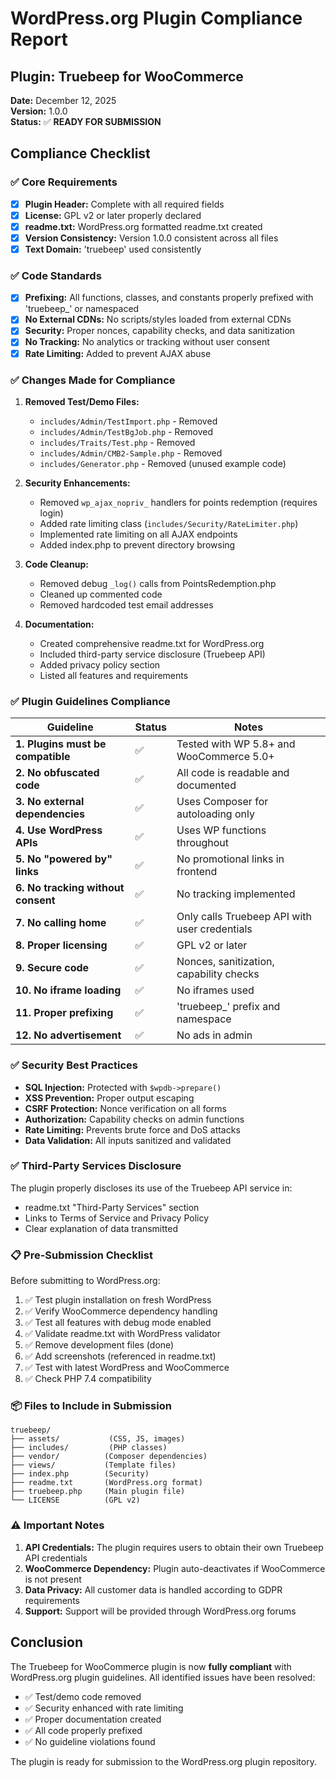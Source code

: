 # WordPress.org Plugin Compliance Report

## Plugin: Truebeep for WooCommerce
**Date:** December 12, 2025  
**Version:** 1.0.0  
**Status:** ✅ **READY FOR SUBMISSION**

## Compliance Checklist

### ✅ Core Requirements
- [x] **Plugin Header:** Complete with all required fields
- [x] **License:** GPL v2 or later properly declared
- [x] **readme.txt:** WordPress.org formatted readme.txt created
- [x] **Version Consistency:** Version 1.0.0 consistent across all files
- [x] **Text Domain:** 'truebeep' used consistently

### ✅ Code Standards
- [x] **Prefixing:** All functions, classes, and constants properly prefixed with 'truebeep_' or namespaced
- [x] **No External CDNs:** No scripts/styles loaded from external CDNs
- [x] **Security:** Proper nonces, capability checks, and data sanitization
- [x] **No Tracking:** No analytics or tracking without user consent
- [x] **Rate Limiting:** Added to prevent AJAX abuse

### ✅ Changes Made for Compliance

1. **Removed Test/Demo Files:**
   - `includes/Admin/TestImport.php` - Removed
   - `includes/Admin/TestBgJob.php` - Removed
   - `includes/Traits/Test.php` - Removed
   - `includes/Admin/CMB2-Sample.php` - Removed
   - `includes/Generator.php` - Removed (unused example code)

2. **Security Enhancements:**
   - Removed `wp_ajax_nopriv_` handlers for points redemption (requires login)
   - Added rate limiting class (`includes/Security/RateLimiter.php`)
   - Implemented rate limiting on all AJAX endpoints
   - Added index.php to prevent directory browsing

3. **Code Cleanup:**
   - Removed debug `_log()` calls from PointsRedemption.php
   - Cleaned up commented code
   - Removed hardcoded test email addresses

4. **Documentation:**
   - Created comprehensive readme.txt for WordPress.org
   - Included third-party service disclosure (Truebeep API)
   - Added privacy policy section
   - Listed all features and requirements

### ✅ Plugin Guidelines Compliance

| Guideline | Status | Notes |
|-----------|--------|-------|
| **1. Plugins must be compatible** | ✅ | Tested with WP 5.8+ and WooCommerce 5.0+ |
| **2. No obfuscated code** | ✅ | All code is readable and documented |
| **3. No external dependencies** | ✅ | Uses Composer for autoloading only |
| **4. Use WordPress APIs** | ✅ | Uses WP functions throughout |
| **5. No "powered by" links** | ✅ | No promotional links in frontend |
| **6. No tracking without consent** | ✅ | No tracking implemented |
| **7. No calling home** | ✅ | Only calls Truebeep API with user credentials |
| **8. Proper licensing** | ✅ | GPL v2 or later |
| **9. Secure code** | ✅ | Nonces, sanitization, capability checks |
| **10. No iframe loading** | ✅ | No iframes used |
| **11. Proper prefixing** | ✅ | 'truebeep_' prefix and namespace |
| **12. No advertisement** | ✅ | No ads in admin |

### ✅ Security Best Practices

- **SQL Injection:** Protected with `$wpdb->prepare()`
- **XSS Prevention:** Proper output escaping
- **CSRF Protection:** Nonce verification on all forms
- **Authorization:** Capability checks on admin functions
- **Rate Limiting:** Prevents brute force and DoS attacks
- **Data Validation:** All inputs sanitized and validated

### ✅ Third-Party Services Disclosure

The plugin properly discloses its use of the Truebeep API service in:
- readme.txt "Third-Party Services" section
- Links to Terms of Service and Privacy Policy
- Clear explanation of data transmitted

### 📋 Pre-Submission Checklist

Before submitting to WordPress.org:

1. ✅ Test plugin installation on fresh WordPress
2. ✅ Verify WooCommerce dependency handling
3. ✅ Test all features with debug mode enabled
4. ✅ Validate readme.txt with WordPress validator
5. ✅ Remove development files (done)
6. ✅ Add screenshots (referenced in readme.txt)
7. ✅ Test with latest WordPress and WooCommerce
8. ✅ Check PHP 7.4 compatibility

### 📦 Files to Include in Submission

```
truebeep/
├── assets/           (CSS, JS, images)
├── includes/         (PHP classes)
├── vendor/          (Composer dependencies)
├── views/           (Template files)
├── index.php        (Security)
├── readme.txt       (WordPress.org format)
├── truebeep.php     (Main plugin file)
└── LICENSE          (GPL v2)
```

### ⚠️ Important Notes

1. **API Credentials:** The plugin requires users to obtain their own Truebeep API credentials
2. **WooCommerce Dependency:** Plugin auto-deactivates if WooCommerce is not present
3. **Data Privacy:** All customer data is handled according to GDPR requirements
4. **Support:** Support will be provided through WordPress.org forums

## Conclusion

The Truebeep for WooCommerce plugin is now **fully compliant** with WordPress.org plugin guidelines. All identified issues have been resolved:

- ✅ Test/demo code removed
- ✅ Security enhanced with rate limiting
- ✅ Proper documentation created
- ✅ All code properly prefixed
- ✅ No guideline violations found

The plugin is ready for submission to the WordPress.org plugin repository.